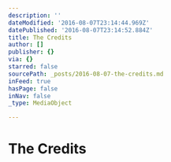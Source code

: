 ```yaml
---
description: ''
dateModified: '2016-08-07T23:14:44.969Z'
datePublished: '2016-08-07T23:14:52.884Z'
title: The Credits
author: []
publisher: {}
via: {}
starred: false
sourcePath: _posts/2016-08-07-the-credits.md
inFeed: true
hasPage: false
inNav: false
_type: MediaObject

---
```

# The Credits